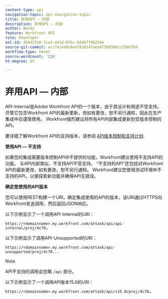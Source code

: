 ```yaml
---
content-type: api
navigation-topic: api-navigation-topic
title: 弃用API — 内部
description: 弃用API — 内部
author: Becky
feature: Workfront API
role: Developer
exl-id: 45b42fe8-7ce3-441d-8fbc-b8db7f9b254e
source-git-commit: acc7414a9c6eef838147aee675603b6cc2566fb9
workflow-type: tm+mt
source-wordcount: '226'
ht-degree: 0%

---
```


# 弃用API — 内部

API-Internal是Adobe Workfront API的一个版本，由于其设计和用途不受支持。 尽管它包含Workfront API的最新更新，但如有更改，恕不另行通知，因此在生产集成中应谨慎使用。 Workfront强烈建议将所有API内部集成更新到受版本控制的API。

要详细了解Workfront API的支持版本，请参阅 [API版本控制和支持计划](../../wf-api/api/api-version-support-schedule.md).

**使用API — 不支持**

如果您的集成需要版本控制API中不提供的功能，Workfront建议使用不支持API的功能。 与API内部类似，不支持API不受支持。 “不支持的API”还包括对Workfront API的最新更改，如有更改，恕不另行通知。 Workfront建议您使用测试环境中不支持的API，以便探索新功能并确保API无错误。

**确定您使用的API版本**

您可以使用REST构建一个URI，确定集成使用的API的版本，该URI通过HTTPS向Workfront发送调用，然后返回JSON响应。

以下示例显示了一个调用API-Internal的URI：

```
https://<domainname>.my.workfront.com/attask/api/api-internal/proj/4c70…
```

以下示例显示了调用API-Unsupported的URI：

```
https://<domainname>.my.workfront.com/attask/api-unsupported/proj/4c70...
```

>[!NOTE]
>
>API不支持的调用会忽略 `/api` 部分。

以下示例显示了一个调用API版本15.0的URI：

```
https://<domainname>.my.workfront.com/attask/api/v15.0/proj/4c70…
```
